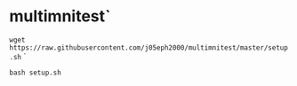 # multimnitest`

`wget https://raw.githubusercontent.com/j05eph2000/multimnitest/master/setup.sh`
`

`bash setup.sh`
 
